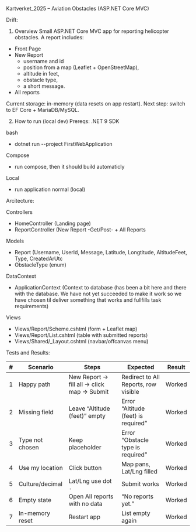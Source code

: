 Kartverket_2025 – Aviation Obstacles (ASP.NET Core MVC)

Drift:

1) Overview
Small ASP.NET Core MVC app for reporting helicopter obstacles. A report includes:
- Front Page
- New Report
  - username and id
  - position from a map (Leaflet + OpenStreetMap),
  - altitude in feet,
  - obstacle type,
  - a short message.
- All reports


Current storage: in-memory (data resets on app restart). 
Next step: switch to EF Core + MariaDB/MySQL.


2) How to run (local dev)
Prereqs: .NET 9 SDK

bash
- dotnet run --project FirstWebApplication

Compose
- run compose, then it should build automaticly

Local
- run application normal (local)




Arcitecture:

Controllers
- HomeController (Landing page)
- ReportController (New Report -Get/Post- + All Reports

Models
- Report (Username, UserId, Message, Latitude, Longtitude, AltitudeFeet, Type, CreatedArUtc
- ObstacleType (enum)

DataContext
- ApplicationContext (Context to database (has been a bit here and there with the database. We have not yet succeeded to make it work so we have chosen til deliver something that works and fullfills task requirements)

Views
- Views/Report/Scheme.cshtml (form + Leaflet map)
- Views/Report/List.cshtml (table with submitted reports)
- Views/Shared/_Layout.cshtml (navbar/offcanvas menu)


Tests and Results:


| # | Scenario        | Steps                                            | Expected                                     | Result |
| - | --------------- | ------------------------------------------------ | -------------------------------------------- | ------ |
| 1 | Happy path      | New Report → fill all → click map → Submit       | Redirect to All Reports, row visible         | Worked |
| 2 | Missing field   | Leave “Altitude (feet)” empty                    | Error “Altitude (feet) is required”          | Worked |
| 3 | Type not chosen | Keep placeholder                                 | Error “Obstacle type is required”            | Worked |
| 4 | Use my location | Click button                                     | Map pans, Lat/Lng filled                     | Worked |
| 5 | Culture/decimal | Lat/Lng use dot `.`                              | Submit works                                 | Worked |
| 6 | Empty state     | Open All reports with no data                    | “No reports yet.”                            | Worked |
| 7 | In-memory reset | Restart app                                      | List empty again                             | Worked |
